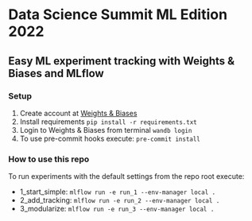 # Data Science Summit ML Edition 2022

## Easy ML experiment tracking with Weights & Biases and MLflow

### Setup

1. Create account at [Weights & Biases](https://wandb.ai/site)
2. Install requirements `pip install -r requirements.txt`
3. Login to Weights & Biases from terminal `wandb login`
4. To use pre-commit hooks execute: `pre-commit install`

### How to use this repo

To run experiments with the default settings from the repo root execute:
- 1_start_simple: `mlflow run -e run_1 --env-manager local .`
- 2_add_tracking: `mlflow run -e run_2 --env-manager local .`
- 3_modularize: `mlflow run -e run_3 --env-manager local .`
